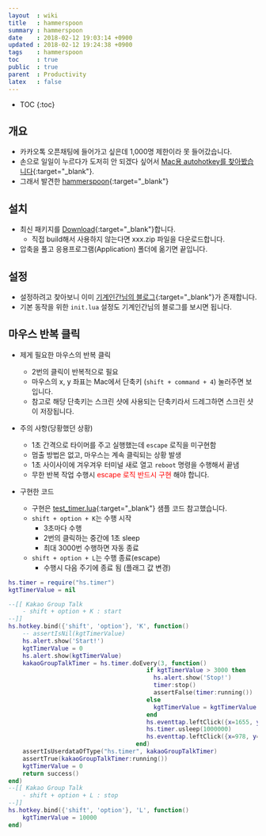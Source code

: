 ```yaml
---
layout  : wiki
title   : hammerspoon
summary : hammerspoon
date    : 2018-02-12 19:03:14 +0900
updated : 2018-02-12 19:24:38 +0900
tags    : hammerspoon
toc     : true
public  : true
parent  : Productivity
latex   : false
---
```

* TOC
{:toc}

## 개요
* 카카오톡 오픈채팅에 들어가고 싶은데 1,000명 제한이라 못 들어갔습니다.
* 손으로 일일이 누르다가 도저히 안 되겠다 싶어서 [Mac용 autohotkey를 찾아봤습니다](https://apple.stackexchange.com/questions/153930/autohotkey-equivalent-for-os-x){:target="_blank"}.
* 그래서 발견한 [hammerspoon](http://www.hammerspoon.org/){:target="_blank"}

## 설치
* 최신 패키지를 [Download](https://github.com/Hammerspoon/hammerspoon/releases/latest){:target="_blank"}합니다.
  * 직접 build해서 사용하지 않는다면 xxx.zip 파일을 다운로드합니다.
* 압축을 풀고 응용프로그램(Application) 폴더에 옮기면 끝입니다.

## 설정
* 설정하려고 찾아보니 이미 [기계인간님의 블로그](https://johngrib.github.io/blog/2017/07/31/hammerspoon-tutorial-00-start/#%EC%84%A4%EC%B9%98-%EB%B0%8F-%EC%84%A4%EC%A0%95){:target="_blank"}가 존재합니다.
* 기본 동작을 위한 `init.lua` 설정도 기계인간님의 블로그를 보시면 됩니다.

## 마우스 반복 클릭
* 제게 필요한 마우스의 반복 클릭
  * 2번의 클릭이 반복적으로 필요
  * 마우스의 x, y 좌표는 Mac에서 단축키 (`shift + command + 4`) 눌러주면 보입니다.
  * 참고로 해당 단축키는 스크린 샷에 사용되는 단축키라서 드레그하면 스크린 샷이 저장됩니다.
* 주의 사항(당황했던 상황)
  * 1초 간격으로 타이머를 주고 실행했는데 `escape` 로직을 미구현함
  * 멈출 방법은 없고, 마우스는 계속 클릭되는 상황 발생
  * 1초 사이사이에 겨우겨우 터미널 새로 열고 `reboot` 명령을 수행해서 끝냄
  * 무한 반복 작업 수행시 <span style="color:red">escape 로직 반드시 구현</span> 해야 합니다.

* 구현한 코드
  * 구현은 [test_timer.lua](https://github.com/Hammerspoon/hammerspoon/blob/master/extensions/timer/test_timer.lua){:target="_blank"} 샘플 코드 참고했습니다.
  * `shift + option + K`는 수행 시작 
	* 3초마다 수행
    * 2번의 클릭하는 중간에 1초 sleep
	* 최대 3000번 수행하면 자동 종료 
  * `shift + option + L`는 수행 종료(escape)
    * 수행시 다음 주기에 종료 됨 (플래그 값 변경) 

```lua
hs.timer = require("hs.timer")
kgtTimerValue = nil

--[[ Kakao Group Talk
    - shift + option + K : start
--]]
hs.hotkey.bind({'shift', 'option'}, 'K', function()
    -- assertIsNil(kgtTimerValue)
    hs.alert.show('Start!')
    kgtTimerValue = 0
    hs.alert.show(kgtTimerValue)
    kakaoGroupTalkTimer = hs.timer.doEvery(3, function()
                                       if kgtTimerValue > 3000 then
                                         hs.alert.show('Stop!')
                                         timer:stop()
                                         assertFalse(timer:running())
                                       else
                                         kgtTimerValue = kgtTimerValue + 1
                                       end
                                       hs.eventtap.leftClick({x=1655, y=588})
                                       hs.timer.usleep(1000000)
                                       hs.eventtap.leftClick({x=978, y=339})
                                    end)
    assertIsUserdataOfType("hs.timer", kakaoGroupTalkTimer)
    assertTrue(kakaoGroupTalkTimer:running())
    kgtTimerValue = 0
    return success()
end)
--[[ Kakao Group Talk
    - shift + option + L : stop
--]]
hs.hotkey.bind({'shift', 'option'}, 'L', function()
    kgtTimerValue = 10000
end)
```
